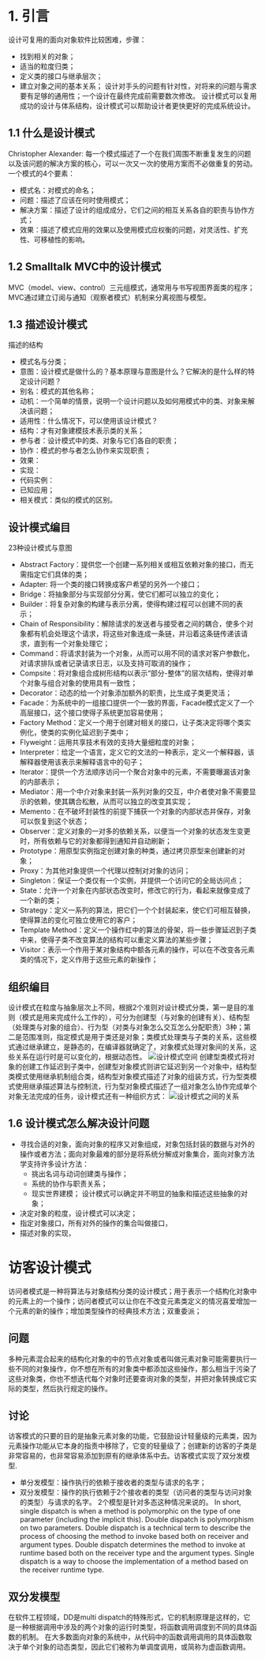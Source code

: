 # 1. 引言
设计可复用的面向对象软件比较困难，步骤：
- 找到相关的对象；
- 适当的粒度归类；
- 定义类的接口与继承层次；
- 建立对象之间的基本关系；
设计对手头的问题有针对性，对将来的问题与需求要有足够的通用性；一个设计在最终完成前需要数次修改。
设计模式可以复用成功的设计与体系结构，设计模式可以帮助设计者更快更好的完成系统设计。
## 1.1 什么是设计模式
Christopher Alexander: 每一个模式描述了一个在我们周围不断重复发生的问题以及该问题的解决方案的核心，可以一次又一次的使用方案而不必做重复的劳动。
一个模式的4个要素：
- 模式名：对模式的命名；
- 问题：描述了应该在何时使用模式；
- 解决方案：描述了设计的组成成分，它们之间的相互关系各自的职责与协作方式；
- 效果：描述了模式应用的效果以及使用模式应权衡的问题，对灵活性、扩充性、可移植性的影响。
## 1.2 Smalltalk MVC中的设计模式
MVC（model、view、control）三元组模式，通常用与书写视图界面类的程序；MVC通过建立订阅与通知（观察者模式）机制来分离视图与模型。
## 1.3 描述设计模式
描述的结构
- 模式名与分类；
- 意图：设计模式是做什么的？基本原理与意图是什么？它解决的是什么样的特定设计问题？
- 别名：模式的其他名称；
- 动机：一个简单的情景，说明一个设计问题以及如何用模式中的类、对象来解决该问题；
- 适用性：什么情况下，可以使用该设计模式？
- 结构：才有对象建模技术表示类的关系；
- 参与者：设计模式中的类、对象与它们各自的职责；
- 协作：模式的参与者怎么协作来实现职责；
- 效果：
- 实现：
- 代码实例：
- 已知应用；
- 相关模式：类似的模式的区别。
## 设计模式编目
23种设计模式与意图
- Abstract Factory：提供您一个创建一系列相关或相互依赖对象的接口，而无需指定它们具体的类；
- Adapter: 将一个类的接口转换成客户希望的另外一个接口；
- Bridge：将抽象部分与实现部分分离，使它们都可以独立的变化；
- Builder：将复杂对象的构建与表示分离，使得构建过程可以创建不同的表示；
- Chain of Responsibility：解除请求的发送者与接受者之间的耦合，使多个对象都有机会处理这个请求，将这些对象连成一条链，并沿着这条链传递该请求，直到有一个对象处理它；
- Command：将请求封装为一个对象，从而可以用不同的请求对客户参数化，对请求排队或者记录请求日志，以及支持可取消的操作；
- Compsite：将对象组合成树形结构以表示“部分-整体”的层次结构，使得对单个对象与组合对象的使用具有一致性；
- Decorator：动态的给一个对象添加额外的职责，比生成子类更灵活；
- Facade：为系统中的一组接口提供一个一致的界面，Facade模式定义了一个高层接口，这个接口使得子系统更加容易使用；
- Factory Method：定义一个用于创建对相关的接口，让子类决定将哪个类实例化，使类的实例化延迟到子类中；
- Flyweight：运用共享技术有效的支持大量细粒度的对象；
- Interpreter：给定一个语言，定义它的文法的一种表示，定义一个解释器，该解释器使用该表示来解释语言中的句子；
- Iterator：提供一个方法顺序访问一个聚合对象中的元素，不需要曝漏该对象的内部表示；
- Mediator：用一个中介对象来封装一系列对象的交互，中介者使对象不需要显示的依赖，使其耦合松散，从而可以独立的改变其实现；
- Memento：在不破坏封装性的前提下捕获一个对象的内部状态并保存，对象可以恢复到这个状态；
- Observer：定义对象的一对多的依赖关系，以便当一个对象的状态发生变更时，所有依赖与它的对象都得到通知并自动刷新；
- Prototype：用原型实例指定创建对象的种类，通过拷贝原型来创建新的对象；
- Proxy：为其他对象提供一个代理以控制对对象的访问；
- Singleton：保证一个类仅有一个实例，并提供一个访问它的全局访问点；
- State：允许一个对象在内部状态改变时，修改它的行为，看起来就像变成了一个新的类；
- Strategy：定义一系列的算法，把它们一个个封装起来，使它们可相互替换，使得算法的变化可独立使用它的客户；
- Template Method：定义一个操作红中的算法的骨架，将一些步骤延迟到子类中来，使得子类不改变算法的结构可以重定义算法的某些步骤；
- Visitor：表示一个作用于某对象结构中额各元素的操作，可以在不改变各元素类的情况下，定义作用于这些元素的新操作；
## 组织编目
设计模式在粒度与抽象层次上不同，根据2个准则对设计模式分类，第一是目的准则（模式是用来完成什么工作的），可分为创建型（与对象的创建有关）、结构型（处理类与对象的组合）、行为型（对类与对象怎么交互怎么分配职责）3种；第二是范围准则，指定模式是用于类还是对象；类模式处理类与子类的关系，这些模式通过继承建立，是静态的，在编译器就确定了，对象模式处理对象间的关系，这些关系在运行时是可以变化的，根据动态性。
![设计模式空间](附件/design_pattern/design_pattern_class.png)
  创建型类模式将对象的创建工作延迟到子类中，创建型对象模式则讲它延迟到另一个对象中，结构型类模式使用继承机制组合类，结构型对象模式描述了对象的组装方式，行为型类模式使用继承描述算法与控制流，行为型对象模式描述了一组对象怎么协作完成单个对象无法完成的任务，设计模式还有一种组织方式：
  ![设计模式之间的关系](附件/design_pattern/design_pattern_relationship.jpg)

## 1.6 设计模式怎么解决设计问题
- 寻找合适的对象，面向对象的程序又对象组成，对象包括封装的数据与对外的操作或者方法；面向对象最难的部分是将系统分解成对象集合，面向对象方法学支持许多设计方法：
   - 挑出名词与动词创建类与操作；
   - 系统的协作与职责关系；
   - 现实世界建模；
设计模式可以确定并不明显的抽象和描述这些抽象的对象；
- 决定对象的粒度，设计模式可以决定；
- 指定对象接口，所有对外的操作的集合叫做接口，
- 描述对象的实现，

# 访客设计模式
访问者模式是一种将算法与对象结构分类的设计模式；用于表示一个结构化对象中的元素上的一个操作；访问者模式可以让你在不改变元素类定义的情况喜爱增加一个元素的新的操作；增加类型操作的经典技术方法；双重委派；
## 问题
多种元素混合起来的结构化对象的中的节点对象或者叫做元素对象可能需要执行一些不同的对象操作，你不想在所有的对象类中都添加这些操作，那么相当于污染了这些对象类，你也不想迭代每个对象时还要查询对象的类型，并把对象转换成它实际的类型，然后执行规定的操作。
## 讨论
访客模式的只要的目的是抽象元素对象的功能，它鼓励设计轻量级的元素类，因为元素操作功能从它本身的指责中移除了，它变的轻量级了；创建新的访客的子类是非常容易的，也非常容易添加到原有的继承体系中去。访客模式实现了双分发模型.
- 单分发模型：操作执行的依赖于接收者的类型与请求的名字；
- 双分发模型：操作的执行依赖于2个接收者的类型（访问者的类型与访问对象的类型）与请求的名字。
2个模型是针对多态这种情况来说的。
In short, single dispatch is when a method is polymorphic on the type of one parameter (including the implicit this). Double dispatch is polymorphism on two parameters.
Double dispatch is a technical term to describe the process of choosing the method to invoke based both on receiver and argument types.
Double dispatch determines the method to invoke at runtime based both on the receiver type and the argument types.
Single dispatch is a way to choose the implementation of a method based on the receiver runtime type.
## 双分发模型
在软件工程领域，DD是multi dispatch的特殊形式，它的机制原理是这样的，它是一种根据调用中涉及的两个对象的运行时类型，将函数调用调度到不同的具体函数的机制。 在大多数面向对象的系统中，从代码中的函数调用调用的具体函数取决于单个对象的动态类型，因此它们被称为单调度调用，或简称为虚函数调用。